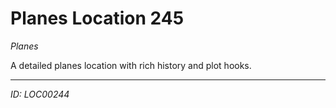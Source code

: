 # Planes Location 245

*Planes*

A detailed planes location with rich history and plot hooks.

---
*ID: LOC00244*